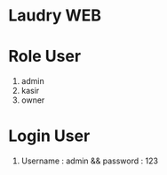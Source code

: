 # Laudry WEB

# Role User

1. admin
2. kasir
3. owner

# Login User

1. Username : admin && password : 123
